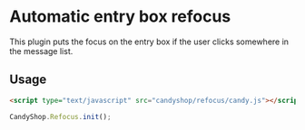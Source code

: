 # Automatic entry box refocus

This plugin puts the focus on the entry box if the user clicks somewhere in the message list.

## Usage

```HTML
<script type="text/javascript" src="candyshop/refocus/candy.js"></script>
```

```JavaScript
CandyShop.Refocus.init();
```